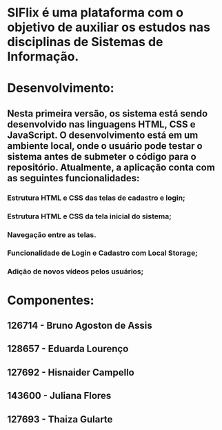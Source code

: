 # SIFlix é uma plataforma com o objetivo de auxiliar os estudos nas disciplinas de Sistemas de Informação.

# Desenvolvimento:

## Nesta primeira versão, os sistema está sendo desenvolvido nas linguagens HTML, CSS e JavaScript. O desenvolvimento está em um ambiente local, onde o usuário pode testar o sistema antes de submeter o código para o repositório. Atualmente, a aplicação conta com as seguintes funcionalidades:

### Estrutura HTML e CSS das telas de cadastro e login;

### Estrutura HTML e CSS da tela inicial do sistema;

### Navegação entre as telas.

### Funcionalidade de Login e Cadastro com Local Storage;

### Adição de novos vídeos pelos usuários;

# Componentes:

## 126714 - Bruno Agoston de Assis

## 128657 - Eduarda Lourenço

## 127692 - Hisnaider Campello

## 143600 - Juliana Flores

## 127693 - Thaiza Gularte
